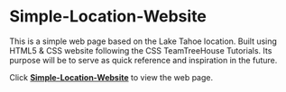 # Simple-Location-Website

This is a simple web page based on the Lake Tahoe location. Built using HTML5 & CSS website following the CSS TeamTreeHouse Tutorials. Its purpose will be to serve as quick reference and inspiration in the future.

Click <a href="https://f54vnfg.github.io/Simple-Location-Website/"><strong>Simple-Location-Website</strong></a> to view the web page.
